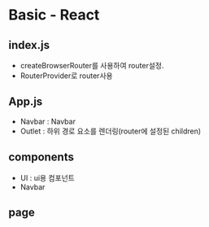 # Basic - React

## index.js

- createBrowserRouter를 사용하여 router설정.
- RouterProvider로 router사용

## App.js

- Navbar : Navbar
- Outlet : 하위 경로 요소를 렌더링(router에 설정된 children)

## components

- UI : ui용 컴포넌트
- Navbar

## page
